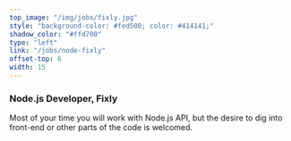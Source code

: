 ```yaml
---
top_image: "/img/jobs/fixly.jpg"
style: "background-color: #fed500; color: #414141;"
shadow_color: "#ffd700"
type: "left"
link: "/jobs/node-fixly"
offset-top: 6
width: 15
---
```

### Node.js Developer, Fixly
Most of your time you will work with Node.js API, but the desire to dig into front-end or other parts of the code is welcomed.
